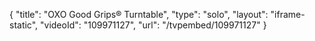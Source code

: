 {
    "title": "OXO Good Grips&reg; Turntable",
    "type": "solo",
    "layout": "iframe-static",
    "videoId": "109971127",
    "url": "\/tvpembed\/109971127"
}